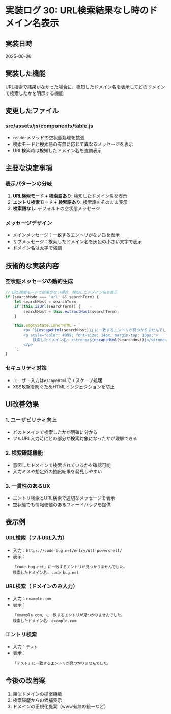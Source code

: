 # 実装ログ 30: URL検索結果なし時のドメイン名表示

## 実装日時
2025-06-26

## 実装した機能
URL検索で結果がなかった場合に、検知したドメイン名を表示してどのドメインで検索したかを明示する機能

## 変更したファイル

### src/assets/js/components/table.js
- `render`メソッドの空状態処理を拡張
- 検索モードと検索語の有無に応じて異なるメッセージを表示
- URL検索時は検知したドメイン名を強調表示

## 主要な決定事項

### 表示パターンの分岐
1. **URL検索モード + 検索語あり**: 検知したドメイン名を表示
2. **エントリ検索モード + 検索語あり**: 検索語をそのまま表示
3. **検索語なし**: デフォルトの空状態メッセージ

### メッセージデザイン
- メインメッセージ：一致するエントリがない旨を表示
- サブメッセージ：検索したドメイン名を灰色の小さい文字で表示
- ドメイン名は太字で強調

## 技術的な実装内容

### 空状態メッセージの動的生成
```javascript
// URL検索モードで結果がない場合、検知したドメイン名を表示
if (searchMode === 'url' && searchTerm) {
    let searchHost = searchTerm;
    if (this.isUrl(searchTerm)) {
        searchHost = this.extractHost(searchTerm);
    }
    
    this.emptyState.innerHTML = `
        <p>「${escapeHtml(searchHost)}」に一致するエントリが見つかりませんでした。</p>
        <p style="color: #999; font-size: 14px; margin-top: 10px;">
            検索したドメイン名: <strong>${escapeHtml(searchHost)}</strong>
        </p>
    `;
}
```

### セキュリティ対策
- ユーザー入力は`escapeHtml`でエスケープ処理
- XSS攻撃を防ぐためHTMLインジェクションを防止

## UI改善効果

### 1. ユーザビリティ向上
- どのドメインで検索したかが明確に分かる
- フルURL入力時にどの部分が検索対象になったかが理解できる

### 2. 検索確認機能
- 意図したドメインで検索されているかを確認可能
- 入力ミスや想定外の抽出結果を発見しやすい

### 3. 一貫性のあるUX
- エントリ検索とURL検索で適切なメッセージを表示
- 空状態でも情報価値のあるフィードバックを提供

## 表示例

### URL検索（フルURL入力）
- 入力：`https://code-bug.net/entry/utf-powershell/`
- 表示：
  ```
  「code-bug.net」に一致するエントリが見つかりませんでした。
  検索したドメイン名: code-bug.net
  ```

### URL検索（ドメインのみ入力）
- 入力：`example.com`
- 表示：
  ```
  「example.com」に一致するエントリが見つかりませんでした。
  検索したドメイン名: example.com
  ```

### エントリ検索
- 入力：`テスト`
- 表示：
  ```
  「テスト」に一致するエントリが見つかりませんでした。
  ```

## 今後の改善案
1. 類似ドメインの提案機能
2. 検索履歴からの候補表示
3. ドメインの正規化提案（www有無の統一など）